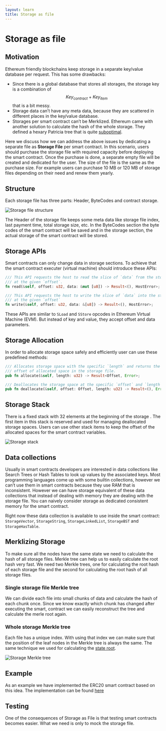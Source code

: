 ```yaml
---
layout: learn
title: Storage as file
---
```


# Storage as file

## Motivation

Ethereum friendly blockchains keep storage in a separate key/value database per request. This has
some drawbacks:

- Since there is a global database that stores all storages, the storage key is a combination of
  $$Key_{contract} + Key_{item}$$ that is a bit messy.
- Storage data can’t have any meta data, because they are scattered in different places in the
  key/value database.
- Storages per smart contract can’t be Merklized. Ethereum came with another solution to calculate
  the hash of the whole storage. They defined a hexary Patricia tree that is quite
  [suboptimal](https://twitter.com/VitalikButerin/status/1239359499963695106).

Here we discuss how we can address the above issues by dedicating a separate file as **Storage
File** per smart contract. In this scenario, users should purchase the storage file with required
capacity before deploying the smart contract. Once the purchase is done, a separate empty file will
be created and dedicated for the user. The size of the file is the same as the purchase size. For
example users can purchase 10 MB or 120 MB of storage files depending on their need and renew them
yearly.

## Structure

Each storage file has three parts: Header, ByteCodes and contract storage.

![Storage file structure](/assets/images/pactus_storage_file_structure.png)

The Header of the storage file keeps some meta data like storage file index, last payment time,
total storage size, etc. In the ByteCodes section the byte codes of the smart contract will be saved
and in the storage section, the actual storage of the smart contract will be stored.

## Storage APIs

Smart contracts can only change data in storage sections. To achieve that the smart contract
executer (virtual machine) should introduce these APIs:

```rust
/// This API requests the host to read the slice of `data` from the storage file
/// at the given `offset`.
fn read(&self, offset: u32, data: &mut [u8]) -> Result<(), HostError>;

/// This API requests the host to write the slice of `data` into the storage file
/// at the given `offset`
fn write(&self, offset: u32, data: &[u8]) -> Result<(), HostError>;

```

These APIs are similar to `SLoad` and `SStore` opcodes in Ethereum Virtual Machine (EVM). But
instead of key and value, they accept offset and data parameters.

## Storage Allocation

In order to allocate storage space safely and efficiently user can use these predefined methods:

```rust
/// Allocates storage space with the specific `length` and returns the
/// offset of allocated space in the storage file.
pub fn allocate(&self, length: u32) -> Result<Offset, Error>;

/// Deallocates the storage space at the specific `offset` and `length`
pub fn deallocate(&self, offset: Offset, length: u32) -> Result<(), Error>;
```

## Storage Stack

There is a fixed stack with 32 elements at the beginning of the storage . The first item in this
stack is reserved and used for managing deallocated storage spaces. Users can use other stack items
to keep the offset of the allocated spaces for the smart contract variables.

![Storage stack](/assets/images/pactus_storage_stack.png)

## Data collections

Usually in smart contracts developers are interested in data collections like Search Trees or Hash
Tables to look up values by the associated keys. Most programming languages come up with some
builtin collections, however we can’t use them in smart contracts because they use RAM that is
inconsistent. However we can have storage equivalent of these data collections that instead of
dealing with memory they are dealing with the storage file. You can naively consider storage as
dedicated consistent memory for the smart contract.

Right now these data collection is available to use inside the smart contract: `StorageVector`,
`StorageString`, `StorageLinkedList`, `StorageBST` and `StorageHasTable`.

<!-- <TODO: link to docs.rs> -->

## Merklizing Storage

To make sure all the nodes have the same state we need to calculate the hash of all storage files.
Merkle tree can help us to easily calculate the root hash very fast. We need two Merkle trees, one
for calculating the root hash of each storage file and the second for calculating the root hash of
all storage files.

### Single storage file Merkle tree

We can divide each file into small chunks of data and calculate the hash of each chunk once. Since
we know exactly which chunk has changed after executing the smart, contract we can easily
reconstruct the tree and calculate the merle root again.

### Whole storage Merkle tree

Each file has a unique index. With using that index we can make sure that the position of the leaf
nodes in the Merkle tree is always the same. The same technique we used for calculating the
[state root](/learn/blockchain/state-merkle).

![Storage Merkle tree](/assets/images/pactus_storage_merkle_tree.png)

## Example

As an example we have implemented the ERC20 smart contract based on this idea. The implementation
can be found [here](https://github.com/pactus-project/kelk/tree/main/examples/erc20)

## Testing

One of the consequences of Storage as File is that testing smart contracts becomes easier. What we
need is only to mock the storage file.
